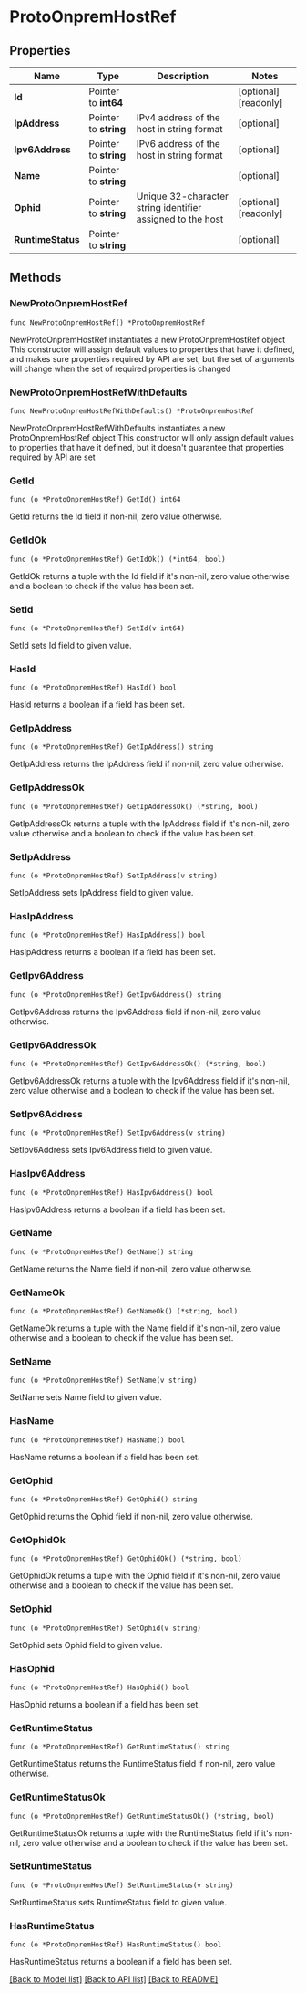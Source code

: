 # ProtoOnpremHostRef

## Properties

Name | Type | Description | Notes
------------ | ------------- | ------------- | -------------
**Id** | Pointer to **int64** |  | [optional] [readonly] 
**IpAddress** | Pointer to **string** | IPv4 address of the host in string format | [optional] 
**Ipv6Address** | Pointer to **string** | IPv6 address of the host in string format | [optional] 
**Name** | Pointer to **string** |  | [optional] 
**Ophid** | Pointer to **string** | Unique 32-character string identifier assigned to the host | [optional] [readonly] 
**RuntimeStatus** | Pointer to **string** |  | [optional] 

## Methods

### NewProtoOnpremHostRef

`func NewProtoOnpremHostRef() *ProtoOnpremHostRef`

NewProtoOnpremHostRef instantiates a new ProtoOnpremHostRef object
This constructor will assign default values to properties that have it defined,
and makes sure properties required by API are set, but the set of arguments
will change when the set of required properties is changed

### NewProtoOnpremHostRefWithDefaults

`func NewProtoOnpremHostRefWithDefaults() *ProtoOnpremHostRef`

NewProtoOnpremHostRefWithDefaults instantiates a new ProtoOnpremHostRef object
This constructor will only assign default values to properties that have it defined,
but it doesn't guarantee that properties required by API are set

### GetId

`func (o *ProtoOnpremHostRef) GetId() int64`

GetId returns the Id field if non-nil, zero value otherwise.

### GetIdOk

`func (o *ProtoOnpremHostRef) GetIdOk() (*int64, bool)`

GetIdOk returns a tuple with the Id field if it's non-nil, zero value otherwise
and a boolean to check if the value has been set.

### SetId

`func (o *ProtoOnpremHostRef) SetId(v int64)`

SetId sets Id field to given value.

### HasId

`func (o *ProtoOnpremHostRef) HasId() bool`

HasId returns a boolean if a field has been set.

### GetIpAddress

`func (o *ProtoOnpremHostRef) GetIpAddress() string`

GetIpAddress returns the IpAddress field if non-nil, zero value otherwise.

### GetIpAddressOk

`func (o *ProtoOnpremHostRef) GetIpAddressOk() (*string, bool)`

GetIpAddressOk returns a tuple with the IpAddress field if it's non-nil, zero value otherwise
and a boolean to check if the value has been set.

### SetIpAddress

`func (o *ProtoOnpremHostRef) SetIpAddress(v string)`

SetIpAddress sets IpAddress field to given value.

### HasIpAddress

`func (o *ProtoOnpremHostRef) HasIpAddress() bool`

HasIpAddress returns a boolean if a field has been set.

### GetIpv6Address

`func (o *ProtoOnpremHostRef) GetIpv6Address() string`

GetIpv6Address returns the Ipv6Address field if non-nil, zero value otherwise.

### GetIpv6AddressOk

`func (o *ProtoOnpremHostRef) GetIpv6AddressOk() (*string, bool)`

GetIpv6AddressOk returns a tuple with the Ipv6Address field if it's non-nil, zero value otherwise
and a boolean to check if the value has been set.

### SetIpv6Address

`func (o *ProtoOnpremHostRef) SetIpv6Address(v string)`

SetIpv6Address sets Ipv6Address field to given value.

### HasIpv6Address

`func (o *ProtoOnpremHostRef) HasIpv6Address() bool`

HasIpv6Address returns a boolean if a field has been set.

### GetName

`func (o *ProtoOnpremHostRef) GetName() string`

GetName returns the Name field if non-nil, zero value otherwise.

### GetNameOk

`func (o *ProtoOnpremHostRef) GetNameOk() (*string, bool)`

GetNameOk returns a tuple with the Name field if it's non-nil, zero value otherwise
and a boolean to check if the value has been set.

### SetName

`func (o *ProtoOnpremHostRef) SetName(v string)`

SetName sets Name field to given value.

### HasName

`func (o *ProtoOnpremHostRef) HasName() bool`

HasName returns a boolean if a field has been set.

### GetOphid

`func (o *ProtoOnpremHostRef) GetOphid() string`

GetOphid returns the Ophid field if non-nil, zero value otherwise.

### GetOphidOk

`func (o *ProtoOnpremHostRef) GetOphidOk() (*string, bool)`

GetOphidOk returns a tuple with the Ophid field if it's non-nil, zero value otherwise
and a boolean to check if the value has been set.

### SetOphid

`func (o *ProtoOnpremHostRef) SetOphid(v string)`

SetOphid sets Ophid field to given value.

### HasOphid

`func (o *ProtoOnpremHostRef) HasOphid() bool`

HasOphid returns a boolean if a field has been set.

### GetRuntimeStatus

`func (o *ProtoOnpremHostRef) GetRuntimeStatus() string`

GetRuntimeStatus returns the RuntimeStatus field if non-nil, zero value otherwise.

### GetRuntimeStatusOk

`func (o *ProtoOnpremHostRef) GetRuntimeStatusOk() (*string, bool)`

GetRuntimeStatusOk returns a tuple with the RuntimeStatus field if it's non-nil, zero value otherwise
and a boolean to check if the value has been set.

### SetRuntimeStatus

`func (o *ProtoOnpremHostRef) SetRuntimeStatus(v string)`

SetRuntimeStatus sets RuntimeStatus field to given value.

### HasRuntimeStatus

`func (o *ProtoOnpremHostRef) HasRuntimeStatus() bool`

HasRuntimeStatus returns a boolean if a field has been set.


[[Back to Model list]](../README.md#documentation-for-models) [[Back to API list]](../README.md#documentation-for-api-endpoints) [[Back to README]](../README.md)


